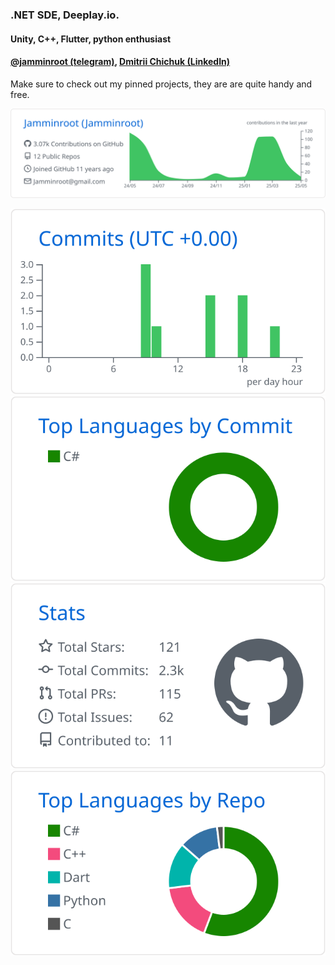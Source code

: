 ### .NET SDE, Deeplay.io.

#### Unity, C++, Flutter, python enthusiast

#### [@jamminroot (telegram)](https://t.me/jamminroot), [Dmitrii Chichuk (LinkedIn)](https://linkedin.com/in/dchichuk)

Make sure to check out my pinned projects, they are are quite handy and free.

[![](https://raw.githubusercontent.com/Jamminroot/jamminroot_profile_cards/master/profile-summary-card-output/github/0-profile-details.svg)](https://github.com/jamminroot) 


 [![](https://raw.githubusercontent.com/Jamminroot/jamminroot_profile_cards/master/profile-summary-card-output/github/4-productive-time.svg)](https://github.com/jamminroot) [![](https://raw.githubusercontent.com/Jamminroot/jamminroot_profile_cards/master/profile-summary-card-output/github/2-most-commit-language.svg)](https://github.com/jamminroot)
[![](https://raw.githubusercontent.com/Jamminroot/jamminroot_profile_cards/master/profile-summary-card-output/github/3-stats.svg)](https://github.com/jamminroot) [![](https://raw.githubusercontent.com/Jamminroot/jamminroot_profile_cards/master/profile-summary-card-output/github/1-repos-per-language.svg)](https://github.com/jamminroot) 
